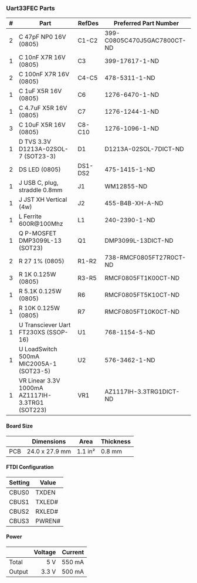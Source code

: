 ### Uart33FEC Parts

|  # | Part                                              | RefDes  | Preferred Part Number       |
|---:|---------------------------------------------------|---------|-----------------------------|
|  2 | C 47pF NP0 16V (0805)                             | C1-C2   | 399-C0805C470J5GAC7800CT-ND |
|  1 | C 10nF X7R 16V (0805)                             | C3      | 399-17617-1-ND              |
|  2 | C 100nF X7R 16V (0805)                            | C4-C5   | 478-5311-1-ND               |
|  1 | C 1uF X5R 16V (0805)                              | C6      | 1276-6470-1-ND              |
|  1 | C 4.7uF X5R 16V (0805)                            | C7      | 1276-1244-1-ND              |
|  3 | C 10uF X5R 16V (0805)                             | C8-C10  | 1276-1096-1-ND              |
|  1 | D TVS 3.3V D1213A-02SOL-7 (SOT23-3)               | D1      | D1213A-02SOL-7DICT-ND       |
|  2 | DS LED (0805)                                     | DS1-DS2 | 475-1415-1-ND               |
|  1 | J USB C, plug, straddle 0.8mm                     | J1      | WM12855-ND                  |
|  1 | J JST XH Vertical (4w)                            | J2      | 455-B4B-XH-A-ND             |
|  1 | L Ferrite 600R@100Mhz                             | L1      | 240-2390-1-ND               |
|  1 | Q P-MOSFET DMP3099L-13 (SOT23)                    | Q1      | DMP3099L-13DICT-ND          |
|  2 | R 27 1% (0805)                                    | R1-R2   | 738-RMCF0805FT27R0CT-ND     |
|  3 | R 1K 0.125W (0805)                                | R3-R5   | RMCF0805FT1K00CT-ND         |
|  1 | R 5.1K 0.125W (0805)                              | R6      | RMCF0805FT5K10CT-ND         |
|  1 | R 10K 0.125W (0805)                               | R7      | RMCF0805FT10K0CT-ND         |
|  1 | U Transciever Uart FT230XS (SSOP-16)              | U1      | 768-1154-5-ND               |
|  1 | U LoadSwitch 500mA MIC2005A-1 (SOT23-5)           | U2      | 576-3462-1-ND               |
|  1 | VR Linear 3.3V 1000mA AZ1117IH-3.3TRG1 (SOT223)   | VR1     | AZ1117IH-3.3TRG1DICT-ND     |


#### Board Size

|       |      Dimensions | Area    | Thickness |
|-------|-----------------|---------|-----------|
| PCB   |  24.0 x 27.9 mm | 1.1 in² |    0.8 mm |


#### FTDI Configuration

| Setting | Value  |
|---------|--------|
| CBUS0   | TXDEN  |
| CBUS1   | TXLED# |
| CBUS2   | RXLED# |
| CBUS3   | PWREN# |


#### Power

|          | Voltage | Current |
|----------|--------:|--------:|
| Total    |     5 V |  550 mA |
| Output   |   3.3 V |  500 mA |
